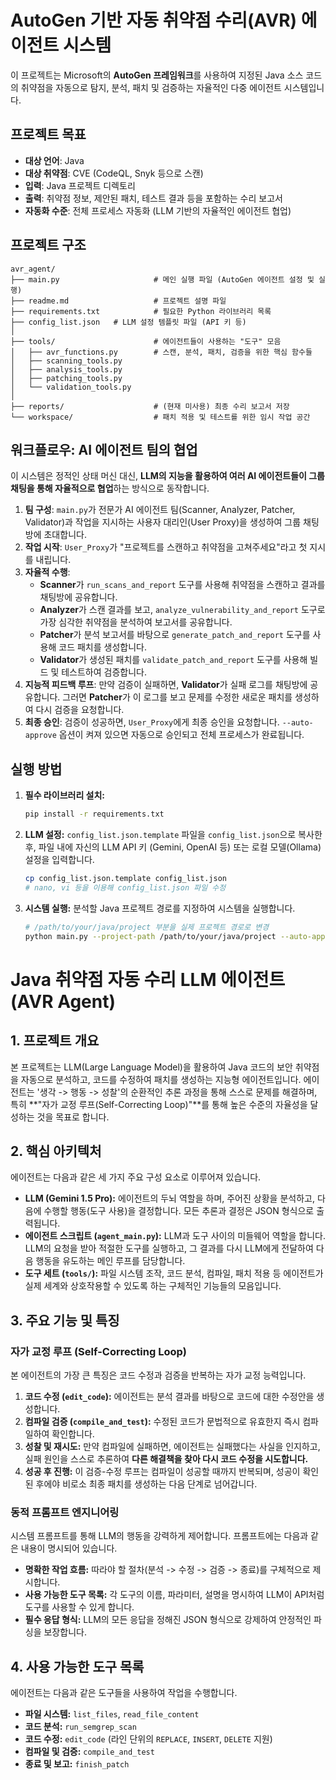# AutoGen 기반 자동 취약점 수리(AVR) 에이전트 시스템

이 프로젝트는 Microsoft의 **AutoGen 프레임워크**를 사용하여 지정된 Java 소스 코드의 취약점을 자동으로 탐지, 분석, 패치 및 검증하는 자율적인 다중 에이전트 시스템입니다.

## 프로젝트 목표

-   **대상 언어**: Java
-   **대상 취약점**: CVE (CodeQL, Snyk 등으로 스캔)
-   **입력**: Java 프로젝트 디렉토리
-   **출력**: 취약점 정보, 제안된 패치, 테스트 결과 등을 포함하는 수리 보고서
-   **자동화 수준**: 전체 프로세스 자동화 (LLM 기반의 자율적인 에이전트 협업)

## 프로젝트 구조

```
avr_agent/
├── main.py                     # 메인 실행 파일 (AutoGen 에이전트 설정 및 실행)
├── readme.md                   # 프로젝트 설명 파일
├── requirements.txt            # 필요한 Python 라이브러리 목록
├── config_list.json   # LLM 설정 템플릿 파일 (API 키 등)
│
├── tools/                      # 에이전트들이 사용하는 "도구" 모음
│   ├── avr_functions.py        # 스캔, 분석, 패치, 검증을 위한 핵심 함수들
│   ├── scanning_tools.py
│   ├── analysis_tools.py
│   ├── patching_tools.py
│   └── validation_tools.py
│
├── reports/                    # (현재 미사용) 최종 수리 보고서 저장
└── workspace/                  # 패치 적용 및 테스트를 위한 임시 작업 공간
```

## 워크플로우: AI 에이전트 팀의 협업

이 시스템은 정적인 상태 머신 대신, **LLM의 지능을 활용하여 여러 AI 에이전트들이 그룹 채팅을 통해 자율적으로 협업**하는 방식으로 동작합니다.

1.  **팀 구성**: `main.py`가 전문가 AI 에이전트 팀(Scanner, Analyzer, Patcher, Validator)과 작업을 지시하는 사용자 대리인(User Proxy)을 생성하여 그룹 채팅방에 초대합니다.
2.  **작업 시작**: `User_Proxy`가 "프로젝트를 스캔하고 취약점을 고쳐주세요"라고 첫 지시를 내립니다.
3.  **자율적 수행**:
    -   **Scanner**가 `run_scans_and_report` 도구를 사용해 취약점을 스캔하고 결과를 채팅방에 공유합니다.
    -   **Analyzer**가 스캔 결과를 보고, `analyze_vulnerability_and_report` 도구로 가장 심각한 취약점을 분석하여 보고서를 공유합니다.
    -   **Patcher**가 분석 보고서를 바탕으로 `generate_patch_and_report` 도구를 사용해 코드 패치를 생성합니다.
    -   **Validator**가 생성된 패치를 `validate_patch_and_report` 도구를 사용해 빌드 및 테스트하여 검증합니다.
4.  **지능적 피드백 루프**: 만약 검증이 실패하면, **Validator**가 실패 로그를 채팅방에 공유합니다. 그러면 **Patcher**가 이 로그를 보고 문제를 수정한 새로운 패치를 생성하여 다시 검증을 요청합니다.
5.  **최종 승인**: 검증이 성공하면, `User_Proxy`에게 최종 승인을 요청합니다. `--auto-approve` 옵션이 켜져 있으면 자동으로 승인되고 전체 프로세스가 완료됩니다.

## 실행 방법

1.  **필수 라이브러리 설치:**
    ```bash
    pip install -r requirements.txt
    ```

2.  **LLM 설정:**
    `config_list.json.template` 파일을 `config_list.json`으로 복사한 후, 파일 내에 자신의 LLM API 키 (Gemini, OpenAI 등) 또는 로컬 모델(Ollama) 설정을 입력합니다.
    ```bash
    cp config_list.json.template config_list.json
    # nano, vi 등을 이용해 config_list.json 파일 수정
    ```

3.  **시스템 실행:**
    분석할 Java 프로젝트 경로를 지정하여 시스템을 실행합니다.
    ```bash
    # /path/to/your/java/project 부분을 실제 프로젝트 경로로 변경
    python main.py --project-path /path/to/your/java/project --auto-approve
    ```

# Java 취약점 자동 수리 LLM 에이전트 (AVR Agent)

## 1. 프로젝트 개요

본 프로젝트는 LLM(Large Language Model)을 활용하여 Java 코드의 보안 취약점을 자동으로 분석하고, 코드를 수정하여 패치를 생성하는 지능형 에이전트입니다. 에이전트는 '생각 -> 행동 -> 성찰'의 순환적인 추론 과정을 통해 스스로 문제를 해결하며, 특히 **"자가 교정 루프(Self-Correcting Loop)"**를 통해 높은 수준의 자율성을 달성하는 것을 목표로 합니다.

## 2. 핵심 아키텍처

에이전트는 다음과 같은 세 가지 주요 구성 요소로 이루어져 있습니다.

- **LLM (Gemini 1.5 Pro):** 에이전트의 두뇌 역할을 하며, 주어진 상황을 분석하고, 다음에 수행할 행동(도구 사용)을 결정합니다. 모든 추론과 결정은 JSON 형식으로 출력됩니다.
- **에이전트 스크립트 (`agent_main.py`):** LLM과 도구 사이의 미들웨어 역할을 합니다. LLM의 요청을 받아 적절한 도구를 실행하고, 그 결과를 다시 LLM에게 전달하여 다음 행동을 유도하는 메인 루프를 담당합니다.
- **도구 세트 (`tools/`):** 파일 시스템 조작, 코드 분석, 컴파일, 패치 적용 등 에이전트가 실제 세계와 상호작용할 수 있도록 하는 구체적인 기능들의 모음입니다.

## 3. 주요 기능 및 특징

### 자가 교정 루프 (Self-Correcting Loop)

본 에이전트의 가장 큰 특징은 코드 수정과 검증을 반복하는 자가 교정 능력입니다.

1.  **코드 수정 (`edit_code`):** 에이전트는 분석 결과를 바탕으로 코드에 대한 수정안을 생성합니다.
2.  **컴파일 검증 (`compile_and_test`):** 수정된 코드가 문법적으로 유효한지 즉시 컴파일하여 확인합니다.
3.  **성찰 및 재시도:** 만약 컴파일에 실패하면, 에이전트는 실패했다는 사실을 인지하고, 실패 원인을 스스로 추론하여 **다른 해결책을 찾아 다시 코드 수정을 시도합니다.**
4.  **성공 후 진행:** 이 검증-수정 루프는 컴파일이 성공할 때까지 반복되며, 성공이 확인된 후에야 비로소 최종 패치를 생성하는 다음 단계로 넘어갑니다.

### 동적 프롬프트 엔지니어링

시스템 프롬프트를 통해 LLM의 행동을 강력하게 제어합니다. 프롬프트에는 다음과 같은 내용이 명시되어 있습니다.
- **명확한 작업 흐름:** 따라야 할 절차(분석 -> 수정 -> 검증 -> 종료)를 구체적으로 제시합니다.
- **사용 가능한 도구 목록:** 각 도구의 이름, 파라미터, 설명을 명시하여 LLM이 API처럼 도구를 사용할 수 있게 합니다.
- **필수 응답 형식:** LLM의 모든 응답을 정해진 JSON 형식으로 강제하여 안정적인 파싱을 보장합니다.

## 4. 사용 가능한 도구 목록

에이전트는 다음과 같은 도구들을 사용하여 작업을 수행합니다.

- **파일 시스템:** `list_files`, `read_file_content`
- **코드 분석:** `run_semgrep_scan`
- **코드 수정:** `edit_code` (라인 단위의 `REPLACE`, `INSERT`, `DELETE` 지원)
- **컴파일 및 검증:** `compile_and_test`
- **종료 및 보고:** `finish_patch` 